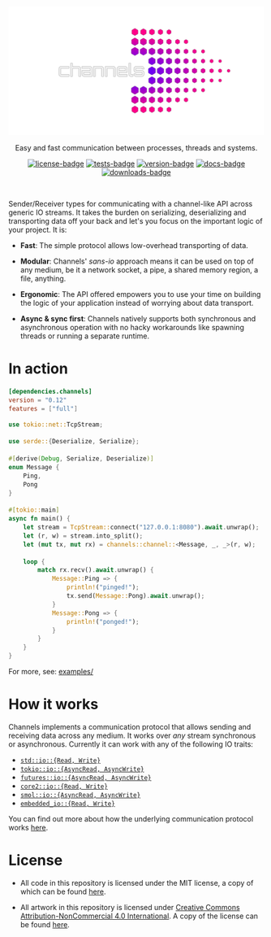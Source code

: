 [crates-io]: https://crates.io/crates/channels
[docs-rs]: https://docs.rs/channels/latest/channels
[github-actions]: https://github.com/threadexio/channels-rs/actions/workflows/ci.yaml

[license-badge]: https://img.shields.io/github/license/threadexio/channels-rs?style=for-the-badge&logo=github&label=license&labelColor=%23000&color=%236e00f2
[tests-badge]: https://img.shields.io/github/actions/workflow/status/threadexio/channels-rs/ci.yaml?style=for-the-badge&logo=github&label=tests&labelColor=%23000&color=%239500d6
[version-badge]: https://img.shields.io/crates/v/channels?style=for-the-badge&logo=rust&label=crates.io&labelColor=%23000&color=%23bc00ba
[docs-badge]: https://img.shields.io/docsrs/channels?style=for-the-badge&logo=docs.rs&labelColor=%23000&color=%23e2009e
[downloads-badge]: https://img.shields.io/crates/d/channels?style=for-the-badge&label=downloads&labelColor=%23000&color=%23ff0089

[examples]: https://github.com/threadexio/channels-rs/tree/master/examples
[spec]: https://github.com/threadexio/channels-rs/blob/master/spec/PROTOCOL.md
[license]: https://github.com/threadexio/channels-rs/blob/master/LICENSE
[art-license]: https://github.com/threadexio/channels-rs/blob/master/assets/LICENSE

<div class="rustdoc-hidden">

<div align="center">
  <img src="https://raw.githubusercontent.com/threadexio/channels-rs/master/assets/logo.transparent.svg" width="640" alt="logo">

  <p>
    Easy and fast communication between processes, threads and systems.
  </p>

  [![license-badge]][crates-io]
  [![tests-badge]][github-actions]
  [![version-badge]][crates-io]
  [![docs-badge]][docs-rs]
  [![downloads-badge]][crates-io]

</div>

<br>

</div>

Sender/Receiver types for communicating with a channel-like API across generic IO streams. It takes the burden on serializing, deserializing and transporting data off your back and let's you focus on the important logic of your project. It is:

- **Fast**: The simple protocol allows low-overhead transporting of data.

- **Modular**: Channels' _sans-io_ approach means it can be used on top of any medium, be it a network socket, a pipe, a shared memory region, a file, anything.

- **Ergonomic**: The API offered empowers you to use your time on building the logic of your application instead of worrying about data transport.

- **Async & sync first**: Channels natively supports both synchronous and asynchronous operation with no hacky workarounds like spawning threads or running a separate runtime.

# In action

```toml
[dependencies.channels]
version = "0.12"
features = ["full"]
```

```rust no_run
use tokio::net::TcpStream;

use serde::{Deserialize, Serialize};

#[derive(Debug, Serialize, Deserialize)]
enum Message {
    Ping,
    Pong
}

#[tokio::main]
async fn main() {
    let stream = TcpStream::connect("127.0.0.1:8080").await.unwrap();
    let (r, w) = stream.into_split();
    let (mut tx, mut rx) = channels::channel::<Message, _, _>(r, w);

    loop {
        match rx.recv().await.unwrap() {
            Message::Ping => {
                println!("pinged!");
                tx.send(Message::Pong).await.unwrap();
            }
            Message::Pong => {
                println!("ponged!");
            }
        }
    }
}
```

For more, see: [examples/][examples]

# How it works

Channels implements a communication protocol that allows sending and receiving data across any medium. It works over _any_ stream synchronous or asynchronous. Currently it can work with any of the following IO traits:

- [`std::io::{Read, Write}`][]
- [`tokio::io::{AsyncRead, AsyncWrite}`][]
- [`futures::io::{AsyncRead, AsyncWrite}`][]
- [`core2::io::{Read, Write}`][]
- [`smol::io::{AsyncRead, AsyncWrite}`][]
- [`embedded_io::{Read, Write}`][]

You can find out more about how the underlying communication protocol works [here][spec].

# License

- All code in this repository is licensed under the MIT license, a copy of which can be found [here][license].

- All artwork in this repository is licensed under [Creative Commons Attribution-NonCommercial 4.0 International](https://creativecommons.org/licenses/by-nc/4.0/). A copy of the license can be found [here][art-license].

[`std::io::{Read, Write}`]: https://doc.rust-lang.org/stable/std/io
[`tokio::io::{AsyncRead, AsyncWrite}`]: https://docs.rs/tokio/latest/tokio/io
[`futures::io::{AsyncRead, AsyncWrite}`]: https://docs.rs/futures/latest/futures/io
[`core2::io::{Read, Write}`]: https://docs.rs/core2
[`smol::io::{AsyncRead, AsyncWrite}`]: https://docs.rs/smol
[`embedded_io::{Read, Write}`]: https://docs.rs/embedded-io
